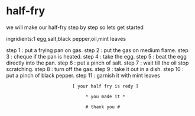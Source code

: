# half-fry

we will make our half-fry step by step 
so lets get started

ingridients:1 egg,salt,black pepper,oil,mint leaves

step 1 : put a frying pan on gas.
step 2 : put the gas on medium flame.
step 3 : cheque if the pan is heated.
step 4 : take the egg.
step 5 : beat the egg directly into the pan.
step 6 : put a pinch of salt.
step 7 : wait till the oil stop scratching.
step 8 : turn off the gas.
step 9 : take it out in a dish.
step 10 : put a pinch of black pepper.
step 11 : garnish it with mint leaves 
                                                   


                             [ your half fry is redy ]

                                  * you made it * 

                                  # thank you #